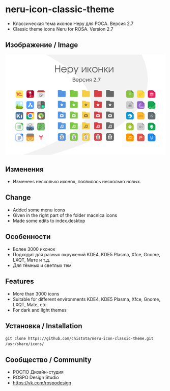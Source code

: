 neru-icon-classic-theme
=======================

* Классическая тема иконок Неру для РОСA. Версия 2.7
* Classic theme icons Neru for ROSA. Version 2.7

## Изображение / Image

![Screenshot](screenshot.svg)

## Изменения

* Измененs несколько иконок, появилось несколько новых. 



## Change

* Added some menu icons 
* Given in the right part of the folder macnica icons
* Made some edits to index.desktop

## Особенности

* Более 3000 иконок
* Подходит для разных окружений KDE4, KDE5 Plasma, Xfce, Gnome, LXQT, Мате и т.д.
* Для тёмных и светлых тем

## Features

* More than 3000 icons
* Suitable for different environments KDE4, KDE5 Plasma, Xfce, Gnome, LXQT, Mate, etc.
* For dark and light themes

## Установка / Installation

`git clone https://github.com/chistota/neru-icon-classic-theme.git /usr/share/icons/`

## Сообщество / Community
* РОСПО Дизайн-студия
* ROSPO Design Studio
* https://vk.com/rospodesign




